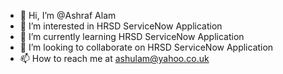 - 👋 Hi, I’m @Ashraf Alam
- 👀 I’m interested in HRSD ServiceNow Application
- 🌱 I’m currently learning HRSD ServiceNow Application
- 💞️ I’m looking to collaborate on HRSD ServiceNow Application
- 📫 How to reach me at ashulam@yahoo.co.uk   

<!---
ashualam1/ashualam1 is a ✨ special ✨ repository because its `README.md` (this file) appears on your GitHub profile.
You can click the Preview link to take a look at your changes.
--->
